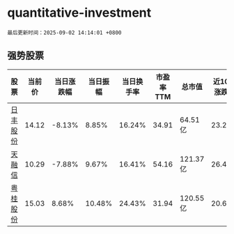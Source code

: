 # quantitative-investment

`最后更新时间：2025-09-02 14:14:01 +0800`

## 强势股票

|股票|当前价|当日涨跌幅|当日振幅|当日换手率|市盈率TTM|总市值|近10日涨跌幅|
|----|----|----|----|----|----|----|----|
|[日丰股份](https://xueqiu.com/S/SZ002953)|14.12|-8.13%|8.85%|16.24%|34.91|64.51亿|23.21%|
|[天融信](https://xueqiu.com/S/SZ002212)|10.29|-7.88%|9.67%|16.41%|54.16|121.37亿|26.41%|
|[粤桂股份](https://xueqiu.com/S/SZ000833)|15.03|8.68%|10.48%|24.43%|31.94|120.55亿|20.63%|

